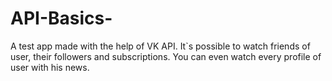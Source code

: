 # API-Basics-
A test app made with the help of VK API. It`s possible to watch friends of user, their followers and subscriptions. You can even watch every profile of user with his news.
